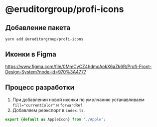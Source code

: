 # @eruditorgroup/profi-icons
## Добавление пакета
```
yarn add @eruditorgroup/profi-icons
```

## Иконки в Figma
 https://www.figma.com/file/0MmCyCZ4hdmcAokX6aZk6R/Profi-Front-Design-System?node-id=970%3A4777

## Процесс разработки
1. При добавлении новой иконки по умолчанию устанавливаем `fill="currentColor"` и `forwardRef`.
2. Добавляем реэкспорт в `index.ts`.
```javascript
export {default as AppleIcon} from './Apple';
```